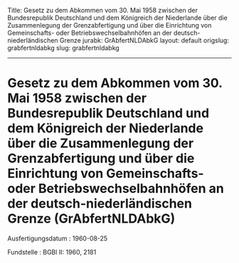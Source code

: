 Title: Gesetz zu dem Abkommen vom 30. Mai 1958 zwischen der Bundesrepublik Deutschland
  und dem Königreich der Niederlande über die Zusammenlegung der Grenzabfertigung
  und über die Einrichtung von Gemeinschafts- oder Betriebswechselbahnhöfen an der
  deutsch-niederländischen Grenze
jurabk: GrAbfertNLDAbkG
layout: default
origslug: grabfertnldabkg
slug: grabfertnldabkg

---

# Gesetz zu dem Abkommen vom 30. Mai 1958 zwischen der Bundesrepublik Deutschland und dem Königreich der Niederlande über die Zusammenlegung der Grenzabfertigung und über die Einrichtung von Gemeinschafts- oder Betriebswechselbahnhöfen an der deutsch-niederländischen Grenze (GrAbfertNLDAbkG)

Ausfertigungsdatum
:   1960-08-25

Fundstelle
:   BGBl II: 1960, 2181

